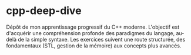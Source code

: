 # cpp-deep-dive
 Dépôt de mon apprentissage progressif du C++ moderne. L'objectif est d'acquérir une compréhension profonde des paradigmes du langage, au-delà de la simple syntaxe. Les exercices suivent une route structurée, des fondamentaux (STL, gestion de la mémoire) aux concepts plus avancés.

